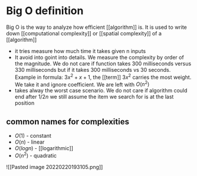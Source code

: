 # Big O definition
Big O is the way to analyze how efficient [[algorithm]] is.
It is used to write down [[computational complexity]] or [[spatial complexity]] of a [[algorithm]]

* it tries measure how much time it takes given n inputs
* It avoid into goint into details. We measure the complexity by order of the magnitude. We do not care if function takes 300 milliseconds versus 330 milliseconds but if it takes 300 milliseconds vs 30 seconds. Example in formula: $3x^2 + x + 1$,  the [[term]] $3x^2$ carries the most weight. We take it and ignore coefficient. We are left with $O(n^2)$
* takes alway the worst case scenario. We do not care if algorithm could end after $1/2n$ we still assume the item we search for is at the last position


## common names for complexities

* $O(1)$ - constant
* $O(n)$ - linear
* $O(logn)$ - [[logarithmic]]
* $O(n^2)$ - quadratic

![[Pasted image 20220220193105.png]]